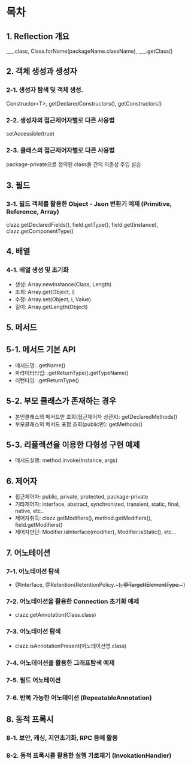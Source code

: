 # 목차

## 1. Reflection 개요
___.class, Class.forName(packageName.className), ___.getClass()

## 2. 객체 생성과 생성자
### 2-1. 생성자 탐색 및 객체 생성.
Constructor&lt;T&gt;, getDeclaredConstructors(), getConstructors()
### 2-2. 생성자의 접근제어자별로 다른 사용법
setAccessible(true)
### 2-3. 클래스의 접근제어자별로 다른 사용법
package-private으로 정의된 class들 간의 의존성 주입 실습

## 3. 필드
### 3-1. 필드 객체를 활용한 Object - Json 변환기 예제 (Primitive, Reference, Array)
clazz.getDeclaredFields(), field.getType(), field.get(instance), clazz.getComponentType()

## 4. 배열
### 4-1. 배열 생성 및 초기화
- 생성: Array.newInstance(Class, Length)
- 조회: Array.get(Object, i)
- 수정: Array.set(Object, i, Value)
- 길이: Array.getLength(Object)

## 5. 메서드
## 5-1. 메서드 기본 API
- 메서드명: .getName()
- 파라미터타입: .getReturnType().getTypeName()
- 리턴타입: .getReturnType()
## 5-2. 부모 클래스가 존재하는 경우
- 본인클래스의 메서드만 조회(접근제어자 상관X): getDeclaredMethods()
- 부모클래스의 메서드 포함 조회(public만): getMethods()
## 5-3. 리플렉션을 이용한 다형성 구현 예제
- 메서드실행: method.invoke(Instance, args)

## 6. 제어자
- 접근제어자: public, private, protected, package-private
- 기타제어자: interface, abstract, synchronized, transient, static, final, native, etc..
- 제어자취득: clazz.getModifiers(), method.getModifiers(), field.getModifiers()
- 제어자판단: Modifier.isInterface(modifier), Modifier.isStatic(), etc...

## 7. 어노테이션
### 7-1. 어노테이션 탐색
- @Interface, @Retention(RetentionPolicy.~~~), @Target(ElementType.~~~)
### 7-2. 어노테이션을 활용한 Connection 초기화 예제
- clazz.getAnnotation(Class.class)
### 7-3. 어노테이션 탐색
- clazz.isAnnotationPresent(어노테이션명.class)
### 7-4. 어노테이션을 활용한 그래프탐색 예제
### 7-5. 필드 어노테이션
### 7-6. 반복 가능한 어노테이션 (RepeatableAnnotation)

## 8. 동적 프록시
### 8-1. 보안, 캐싱, 지연초기화, RPC 등에 활용
### 8-2. 동적 프록시를 활용한 실행 가로채기 (InvokationHandler)
